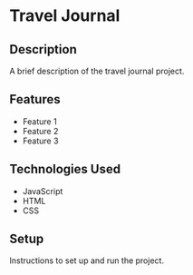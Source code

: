# Travel Journal

## Description

A brief description of the travel journal project.

## Features

- Feature 1
- Feature 2
- Feature 3

## Technologies Used

- JavaScript
- HTML
- CSS

## Setup

Instructions to set up and run the project.
